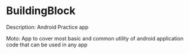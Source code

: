 # BuildingBlock
Description: Android Practice app

Moto: App to cover most basic and common utility of android application code that can be used in any app
